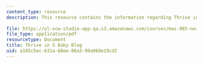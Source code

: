 ```yaml
---
content_type: resource
description: This resource contains the information regarding Thrive in 5 Baby Blog
  .
file: https://ol-ocw-studio-app-qa.s3.amazonaws.com/courses/mas-965-nextlab-i-designing-mobile-technologies-for-the-next-billion-users-fall-2008/a185c5ec631a88ee86a399a968e19cd2_MITMAS_965F08_baby_final.pdf
file_type: application/pdf
resourcetype: Document
title: Thrive in 5 Baby Blog
uid: a185c5ec-631a-88ee-86a3-99a968e19cd2
---
```

